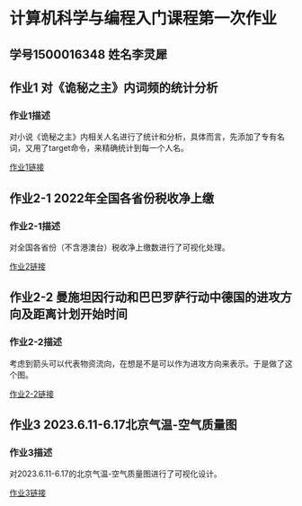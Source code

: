 # 计算机科学与编程入门课程第一次作业
## 学号1500016348 姓名李灵犀
## 作业1 对《诡秘之主》内词频的统计分析
### 作业1描述
对小说《诡秘之主》内相关人名进行了统计和分析，具体而言，先添加了专有名词，又用了target命令，来精确统计到每一个人名。

[作业1链接](https://github.com/leaderthree1893/leaderthree1893.github.io/blob/main/%E3%80%8A%E8%AF%A1%E7%A7%98%E4%B9%8B%E4%B8%BB%E3%80%8B%E8%AF%8D%E9%A2%91%E7%BB%9F%E8%AE%A1.html)
## 作业2-1 2022年全国各省份税收净上缴
### 作业2-1描述
对全国各省份（不含港澳台）税收净上缴数进行了可视化处理。

[作业2链接](https://github.com/leaderthree1893/leaderthree1893.github.io/blob/main/2022%E5%87%80%E4%B8%8A%E7%BC%B4.html)

## 作业2-2 曼施坦因行动和巴巴罗萨行动中德国的进攻方向及距离计划开始时间
### 作业2-2描述
考虑到箭头可以代表物资流向，在想是不是可以作为进攻方向来表示。于是做了这个图。

[作业2-2链接](https://github.com/leaderthree1893/leaderthree1893.github.io/blob/main/%E6%9B%BC%E6%96%BD%E5%9D%A6%E5%9B%A0%E8%AE%A1%E5%88%92%E4%B8%8E%E5%B7%B4%E5%B7%B4%E7%BD%97%E8%90%A8%E8%A1%8C%E5%8A%A8.html)

## 作业3 2023.6.11-6.17北京气温-空气质量图
### 作业3描述
对2023.6.11-6.17的北京气温-空气质量图进行了可视化设计。

[作业3链接](https://github.com/leaderthree1893/leaderthree1893.github.io/blob/main/6.11-6.17.html)
